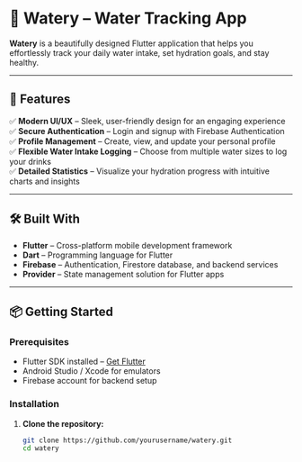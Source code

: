 # 🌊 Watery – Water Tracking App

**Watery** is a beautifully designed Flutter application that helps you effortlessly track your daily water intake, set hydration goals, and stay healthy.

---

## 🚀 Features

✅ **Modern UI/UX** – Sleek, user-friendly design for an engaging experience  
✅ **Secure Authentication** – Login and signup with Firebase Authentication  
✅ **Profile Management** – Create, view, and update your personal profile  
✅ **Flexible Water Intake Logging** – Choose from multiple water sizes to log your drinks  
✅ **Detailed Statistics** – Visualize your hydration progress with intuitive charts and insights

---

## 🛠️ Built With

- **Flutter** – Cross-platform mobile development framework  
- **Dart** – Programming language for Flutter  
- **Firebase** – Authentication, Firestore database, and backend services  
- **Provider** – State management solution for Flutter apps

---

## 📦 Getting Started

### Prerequisites

- Flutter SDK installed – [Get Flutter](https://docs.flutter.dev/get-started/install)
- Android Studio / Xcode for emulators
- Firebase account for backend setup

### Installation

1. **Clone the repository:**
   ```bash
   git clone https://github.com/yourusername/watery.git
   cd watery
